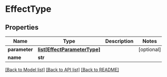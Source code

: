 # EffectType

## Properties
Name | Type | Description | Notes
------------ | ------------- | ------------- | -------------
**parameter** | [**list[EffectParameterType]**](EffectParameterType.md) |  | [optional] 
**name** | **str** |  | 

[[Back to Model list]](../README.md#documentation-for-models) [[Back to API list]](../README.md#documentation-for-api-endpoints) [[Back to README]](../README.md)


